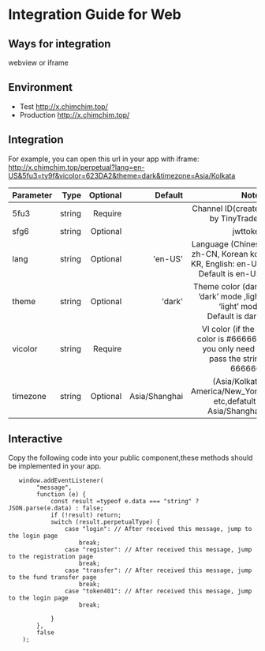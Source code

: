 # Integration Guide for Web

## Ways for integration
   webview or iframe
## Environment
   + Test
   http://x.chimchim.top/
   + Production
   http://x.chimchim.top/
## Integration
   For example, you can open this url in your app with iframe:
   http://x.chimchim.top/perpetual?lang=en-US&5fu3=ty9f&vicolor=623DA2&theme=dark&timezone=Asia/Kolkata
   
   |Parameter|Type|Optional|Default|Notes|
   |---|---:|---:|---:|---:|
   |5fu3|string|Require||Channel ID(created by TinyTrader)|
   |sfg6|string|Optional||jwttoken|
   |lang|string|Optional|'en-US'|Language (Chinese zh-CN, Korean ko-KR, English: en-US. Default is en-US)|
   |theme|string|Optional|'dark'|Theme color (dark: ‘dark’ mode ,light: ‘light’ mode. Default is dark)|
   |vicolor|string|Require||VI color (if the VI color is #666666, you only need to pass the string 666666)|
   |timezone|string|Optional|Asia/Shanghai|(Asia/Kolkata, America/New_York, etc,defatult is Asia/Shanghai)|
   
## Interactive
   Copy the following code into your public component,these methods should be implemented in your app.
   
   
       window.addEventListener(
            "message",
            function (e) {
                const result =typeof e.data === "string" ? JSON.parse(e.data) : false;
                if (!result) return;
                switch (result.perpetualType) {
                    case "login": // After received this message, jump to the login page
                        break;
                    case "register": // After received this message, jump to the registration page
                        break;
                    case "transfer": // After received this message, jump to the fund transfer page
                        break;
                    case "token401": // After received this message, jump to the login page
                        break;

                }
            },
            false
        );
